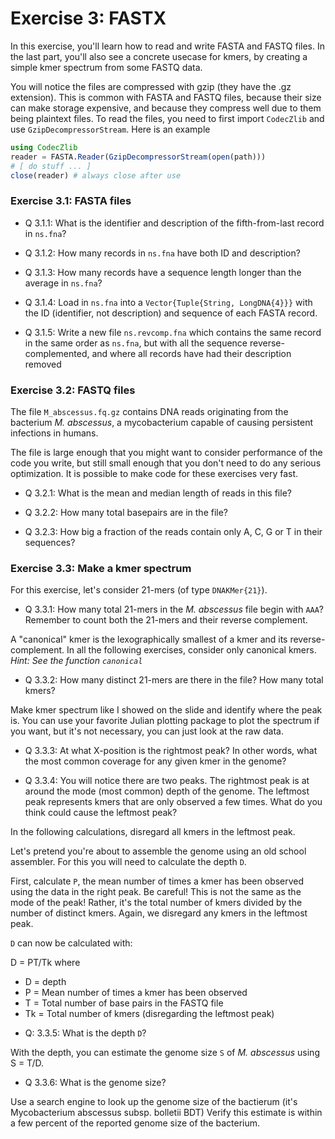 # Exercise 3: FASTX
In this exercise, you'll learn how to read and write FASTA and FASTQ files.
In the last part, you'll also see a concrete usecase for kmers, by creating a simple kmer spectrum from some FASTQ data.

You will notice the files are compressed with gzip (they have the .gz extension).
This is common with FASTA and FASTQ files, because their size can make storage expensive, and because they compress well due to them being plaintext files.
To read the files, you need to first import `CodecZlib` and use `GzipDecompressorStream`.
Here is an example

```julia
using CodecZlib
reader = FASTA.Reader(GzipDecompressorStream(open(path)))
# [ do stuff ... ]
close(reader) # always close after use
```

### Exercise 3.1: FASTA files
* Q 3.1.1: What is the identifier and description of the fifth-from-last record in `ns.fna`?

* Q 3.1.2: How many records in `ns.fna` have both ID and description?

* Q 3.1.3: How many records have a sequence length longer than the average in `ns.fna`?

* Q 3.1.4: Load in `ns.fna` into a `Vector{Tuple{String, LongDNA{4}}}` with the ID (identifier, not description) and sequence of each FASTA record.

* Q 3.1.5: Write a new file `ns.revcomp.fna` which contains the same record in the same order as `ns.fna`, but with all the sequence reverse-complemented, and where all records have had their description removed

### Exercise 3.2: FASTQ files
The file `M_abscessus.fq.gz` contains DNA reads originating from the bacterium _M. abscessus_, a mycobacterium capable of causing persistent infections in humans.

The file is large enough that you might want to consider performance of the code you write, but still small enough that you don't need to do any serious optimization.
It is possible to make code for these exercises very fast.

* Q 3.2.1: What is the mean and median length of reads in this file?

* Q 3.2.2: How many total basepairs are in the file?

* Q 3.2.3: How big a fraction of the reads contain only A, C, G or T in their sequences?

### Exercise 3.3: Make a kmer spectrum
For this exercise, let's consider 21-mers (of type `DNAKMer{21}`).

* Q 3.3.1: How many total 21-mers in the _M. abscessus_ file begin with `AAA`? Remember to count both the 21-mers and their reverse complement.

A "canonical" kmer is the lexographically smallest of a kmer and its reverse-complement. In all the following exercises, consider only canonical kmers.
_Hint: See the function `canonical`_

* Q 3.3.2: How many distinct 21-mers are there in the file? How many total kmers?

Make kmer spectrum like I showed on the slide and identify where the peak is.
You can use your favorite Julian plotting package to plot the spectrum if you want, but it's not necessary, you can just look at the raw data.

* Q 3.3.3: At what X-position is the rightmost peak? In other words, what the most common coverage for any given kmer in the genome?

* Q 3.3.4: You will notice there are two peaks. The rightmost peak is at around the mode (most common) depth of the genome.
The leftmost peak represents kmers that are only observed a few times.
What do you think could cause the leftmost peak?

In the following calculations, disregard all kmers in the leftmost peak.

Let's pretend you're about to assemble the genome using an old school assembler.
For this you will need to calculate the depth `D`.

First, calculate `P`, the mean number of times a kmer has been observed using the data in the right peak.
Be careful! This is not the same as the mode of the peak!
Rather, it's the total number of kmers divided by the number of distinct kmers.
Again, we disregard any kmers in the leftmost peak.

`D` can now be calculated with:

D = PT/Tk
where
- D = depth
- P = Mean number of times a kmer has been observed
- T = Total number of base pairs in the FASTQ file
- Tk = Total number of kmers (disregarding the leftmost peak)

* Q: 3.3.5: What is the depth `D`?

With the depth, you can estimate the genome size `S` of _M. abscessus_ using S = T/D.

* Q 3.3.6: What is the genome size?

Use a search engine to look up the genome size of the bactierum (it's Mycobacterium abscessus subsp. bolletii BDT)
Verify this estimate is within a few percent of the reported genome size of the bacterium.
